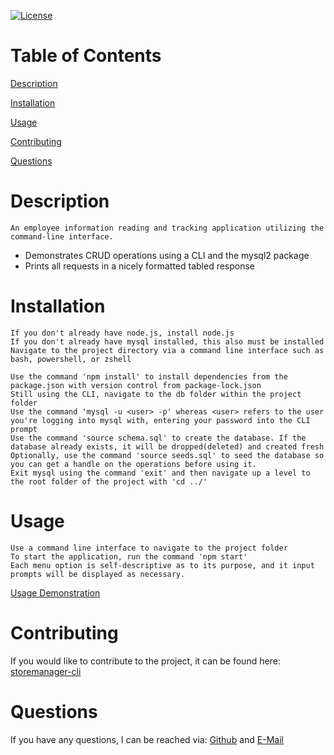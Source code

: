[![License](https://img.shields.io/badge/License-MIT-yellow.svg)](https://opensource.org/licenses/MIT)
# Table of Contents

[Description](#Description)

[Installation](#Installation)

[Usage](#Usage)

[Contributing](#Contributing)

[Questions](#Questions)

# Description
```
An employee information reading and tracking application utilizing the command-line interface.
```
- Demonstrates CRUD operations using a CLI and the mysql2 package
- Prints all requests in a nicely formatted tabled response
# Installation
```
If you don't already have node.js, install node.js
If you don't already have mysql installed, this also must be installed
Navigate to the project directory via a command line interface such as bash, powershell, or zshell
```
```
Use the command 'npm install' to install dependencies from the package.json with version control from package-lock.json
Still using the CLI, navigate to the db folder within the project folder
Use the command 'mysql -u <user> -p' whereas <user> refers to the user you're logging into mysql with, entering your password into the CLI prompt
Use the command 'source schema.sql' to create the database. If the database already exists, it will be dropped(deleted) and created fresh
Optionally, use the command 'source seeds.sql' to seed the database so you can get a handle on the operations before using it.
Exit mysql using the command 'exit' and then navigate up a level to the root folder of the project with 'cd ../'
```
# Usage
```
Use a command line interface to navigate to the project folder
To start the application, run the command 'npm start'
Each menu option is self-descriptive as to its purpose, and it input prompts will be displayed as necessary.
```
[Usage Demonstration](https://drive.google.com/file/d/1ygAd7yahAqDfWILWHz3zb1LTMlIEv2O7/view)
# Contributing
If you would like to contribute to the project, it can be found here: [storemanager-cli](https://github.com/tperschon/storemanager-cli)
# Questions
If you have any questions, I can be reached via: [Github](github.com/tperschon) and [E-Mail](timperschon@gmail.com)